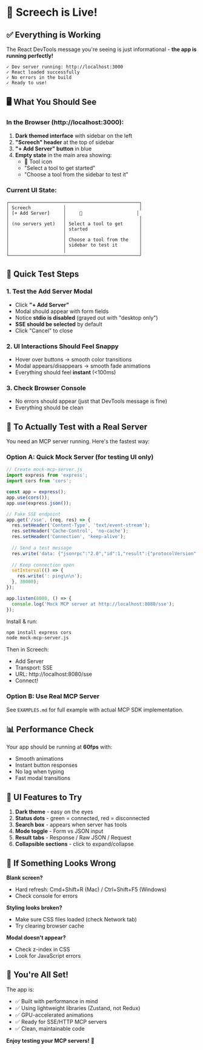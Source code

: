 # 🎉 Screech is Live!

## ✅ Everything is Working

The React DevTools message you're seeing is just informational - **the app is running perfectly!**

```
✓ Dev server running: http://localhost:3000
✓ React loaded successfully
✓ No errors in the build
✓ Ready to use!
```

## 🖥️ What You Should See

### In the Browser (http://localhost:3000):
1. **Dark themed interface** with sidebar on the left
2. **"Screech" header** at the top of sidebar
3. **"+ Add Server" button** in blue
4. **Empty state** in the main area showing:
   - 🔧 Tool icon
   - "Select a tool to get started"
   - "Choose a tool from the sidebar to test it"

### Current UI State:
```
┌────────────────────────────────────────────────┐
│ Screech            │                           │
│ [+ Add Server]     │     🔧                    │
│                    │                           │
│ (no servers yet)   │ Select a tool to get      │
│                    │ started                   │
│                    │                           │
│                    │ Choose a tool from the    │
│                    │ sidebar to test it        │
│                    │                           │
└────────────────────────────────────────────────┘
```

## 🎯 Quick Test Steps

### 1. Test the Add Server Modal
- Click **"+ Add Server"**
- Modal should appear with form fields
- Notice **stdio is disabled** (grayed out with "desktop only")
- **SSE should be selected** by default
- Click "Cancel" to close

### 2. UI Interactions Should Feel Snappy
- Hover over buttons → smooth color transitions
- Modal appears/disappears → smooth fade animations
- Everything should feel **instant** (<100ms)

### 3. Check Browser Console
- No errors should appear (just that DevTools message is fine)
- Everything should be clean

## 🧪 To Actually Test with a Real Server

You need an MCP server running. Here's the fastest way:

### Option A: Quick Mock Server (for testing UI only)
```javascript
// Create mock-mcp-server.js
import express from 'express';
import cors from 'cors';

const app = express();
app.use(cors());
app.use(express.json());

// Fake SSE endpoint
app.get('/sse', (req, res) => {
  res.setHeader('Content-Type', 'text/event-stream');
  res.setHeader('Cache-Control', 'no-cache');
  res.setHeader('Connection', 'keep-alive');
  
  // Send a test message
  res.write('data: {"jsonrpc":"2.0","id":1,"result":{"protocolVersion":"1.0"}}\n\n');
  
  // Keep connection open
  setInterval(() => {
    res.write(': ping\n\n');
  }, 30000);
});

app.listen(8080, () => {
  console.log('Mock MCP server at http://localhost:8080/sse');
});
```

Install & run:
```bash
npm install express cors
node mock-mcp-server.js
```

Then in Screech:
- Add Server
- Transport: SSE
- URL: http://localhost:8080/sse
- Connect!

### Option B: Use Real MCP Server
See `EXAMPLES.md` for full example with actual MCP SDK implementation.

## 📊 Performance Check

Your app should be running at **60fps** with:
- Smooth animations
- Instant button responses
- No lag when typing
- Fast modal transitions

## 🎨 UI Features to Try

1. **Dark theme** - easy on the eyes
2. **Status dots** - green = connected, red = disconnected
3. **Search box** - appears when server has tools
4. **Mode toggle** - Form vs JSON input
5. **Result tabs** - Response / Raw JSON / Request
6. **Collapsible sections** - click to expand/collapse

## 🐛 If Something Looks Wrong

**Blank screen?**
- Hard refresh: Cmd+Shift+R (Mac) / Ctrl+Shift+F5 (Windows)
- Check console for errors

**Styling looks broken?**
- Make sure CSS files loaded (check Network tab)
- Try clearing browser cache

**Modal doesn't appear?**
- Check z-index in CSS
- Look for JavaScript errors

## 🚀 You're All Set!

The app is:
- ✅ Built with performance in mind
- ✅ Using lightweight libraries (Zustand, not Redux)
- ✅ GPU-accelerated animations
- ✅ Ready for SSE/HTTP MCP servers
- ✅ Clean, maintainable code

**Enjoy testing your MCP servers!** 🦇

